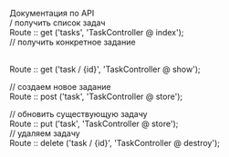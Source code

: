Документация по API
<br>
/ получить список задач
<br>
Route :: get ('tasks', 'TaskController @ index');
<br>
// получить конкретное задание

<br>
Route :: get ('task / {id}', 'TaskController @ show');
<br>

// создаем новое задание
<br>
Route :: post ('task', 'TaskController @ store');
<br>

// обновить существующую задачу
<br>
Route :: put ('task', 'TaskController @ store');
<br>
// удаляем задачу
<br>
Route :: delete ('task / {id}', 'TaskController @ destroy');
